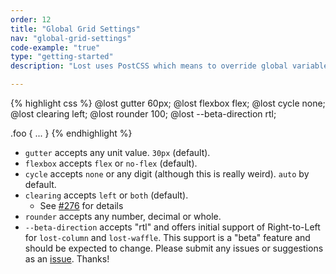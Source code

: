 ```yaml
---
order: 12
title: "Global Grid Settings"
nav: "global-grid-settings"
code-example: "true"
type: "getting-started"
description: "Lost uses PostCSS which means to override global variables we need to use something called `at-rules`. They're easy enough. Just define them at the top of your stylesheet and you're good to go."

---
```


{% highlight css %}
@lost gutter 60px;
@lost flexbox flex;
@lost cycle none;
@lost clearing left;
@lost rounder 100;
@lost --beta-direction rtl;

.foo {
  ...
}
{% endhighlight %}

- `gutter` accepts any unit value. `30px` (default).
- `flexbox` accepts `flex` or `no-flex` (default).
- `cycle` accepts `none` or any digit (although this is really weird). `auto` by default.
- `clearing` accepts `left` or `both` (default).
  - See [#276](https://github.com/peterramsing/lost/issues/276) for details
- `rounder` accepts any number, decimal or whole.
- `--beta-direction` accepts "rtl" and offers initial support of Right-to-Left for `lost-column` and `lost-waffle`. This support is a "beta" feature and should be expected to change. Please submit any issues or suggestions as an [issue](https://github.com/peterramsing/lost/issues/new). Thanks!

